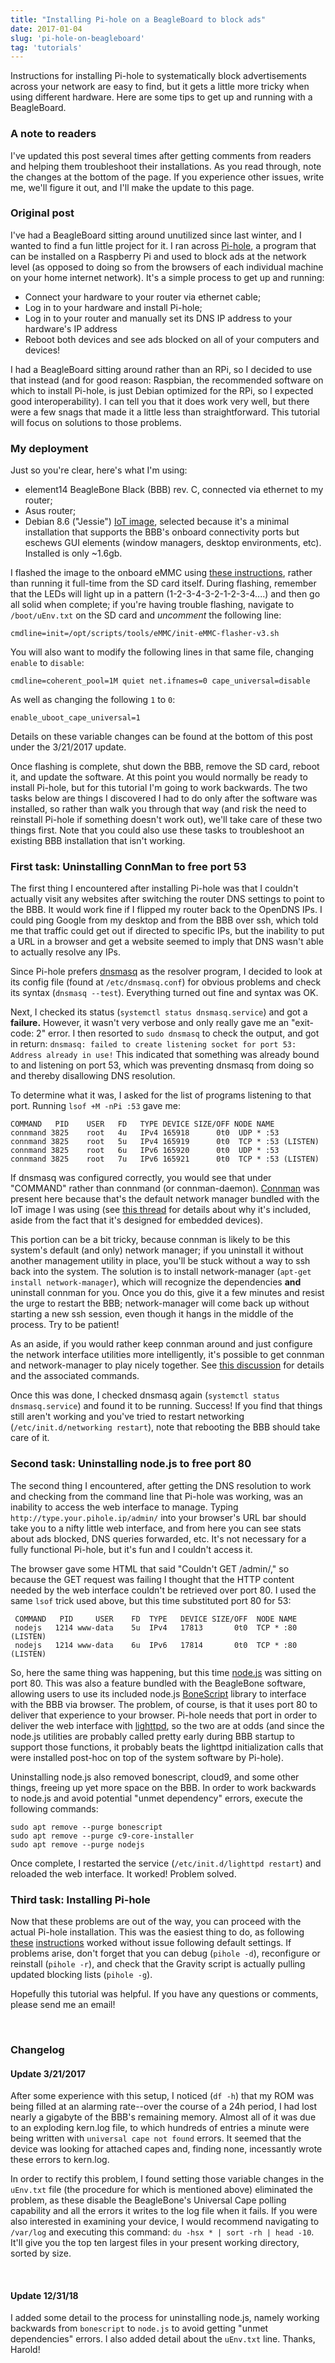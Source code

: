 ```yaml
---
title: "Installing Pi-hole on a BeagleBoard to block ads"
date: 2017-01-04
slug: 'pi-hole-on-beagleboard'
tag: 'tutorials'
---
```


Instructions for installing Pi-hole to systematically block advertisements across your network are easy to find, but it gets a little more tricky when using different hardware. Here are some tips to get up and running with a BeagleBoard.
<!--more-->

### A note to readers ###
I've updated this post several times after getting comments from readers and helping them troubleshoot their installations. As you read through, note the changes at the bottom of the page. If you experience other issues, write me, we'll figure it out, and I'll make the update to this page. 

### Original post ###
I've had a BeagleBoard sitting around unutilized since last winter, and I wanted to find a fun little project for it. I ran across [Pi-hole](https://pi-hole.net/), a program that can be installed on a Raspberry Pi and used to block ads at the network level (as opposed to doing so from the browsers of each individual machine on your home internet network). It's a simple process to get up and running:

* Connect your hardware to your router via ethernet cable;
* Log in to your hardware and install Pi-hole;
* Log in to your router and manually set its DNS IP address to your hardware's IP address
* Reboot both devices and see ads blocked on all of your computers and devices!

I had a BeagleBoard sitting around rather than an RPi, so I decided to use that instead (and for good reason: Raspbian, the recommended software on which to install Pi-hole, is just Debian optimized for the RPi, so I expected good interoperability). I can tell you that it does work very well, but there were a few snags that made it a little less than straightforward. This tutorial will focus on solutions to those problems.

### My deployment ###
Just so you're clear, here's what I'm using:

* element14 BeagleBone Black (BBB) rev. C, connected via ethernet to my router;
* Asus router;
* Debian 8.6 ("Jessie") [IoT image](https://beagleboard.org/latest-images), selected because it's a minimal installation that supports the BBB's onboard connectivity ports but eschews GUI elements (window managers, desktop environments, etc). Installed is only ~1.6gb.

I flashed the image to the onboard eMMC using [these instructions](http://derekmolloy.ie/write-a-new-image-to-the-beaglebone-black/), rather than running it full-time from the SD card itself. During flashing, remember that the LEDs will light up in a pattern (1-2-3-4-3-2-1-2-3-4....) and then go all solid when complete; if you're having trouble flashing, navigate to `/boot/uEnv.txt` on the SD card and _uncomment_ the following line:

    cmdline=init=/opt/scripts/tools/eMMC/init-eMMC-flasher-v3.sh

You will also want to modify the following lines in that same file, changing ```enable``` to ```disable```:

    cmdline=coherent_pool=1M quiet net.ifnames=0 cape_universal=disable

As well as changing the following ```1``` to ```0```:

    enable_uboot_cape_universal=1

Details on these variable changes can be found at the bottom of this post under the 3/21/2017 update.

Once flashing is complete, shut down the BBB, remove the SD card, reboot it, and update the software. At this point you would normally be ready to install Pi-hole, but for this tutorial I'm going to work backwards. The two tasks below are things I discovered I had to do only after the software was installed, so rather than walk you through that way (and risk the need to reinstall Pi-hole if something doesn't work out), we'll take care of these two things first. Note that you could also use these tasks to troubleshoot an existing BBB installation that isn't working.

### First task: Uninstalling ConnMan to free port 53 ###
The first thing I encountered after installing Pi-hole was that I couldn't actually visit any websites after switching the router DNS settings to point to the BBB. It would work fine if I flipped my router back to the OpenDNS IPs. I could ping Google from my desktop and from the BBB over ssh, which told me that traffic could get out if directed to specific IPs, but the inability to put a URL in a browser and get a website seemed to imply that DNS wasn't able to actually resolve any IPs.

Since Pi-hole prefers [dnsmasq](https://wiki.archlinux.org/index.php/dnsmasq) as the resolver program, I decided to look at its config file (found at `/etc/dnsmasq.conf`) for obvious problems and check its syntax (`dnsmasq --test`). Everything turned out fine and syntax was OK.

Next, I checked its status (`systemctl status dnsmasq.service`) and got a __failure.__ However, it wasn't very verbose and only really gave me an "exit-code: 2" error. I then resorted to `sudo dnsmasq` to check the output, and got in return: `dnsmasq: failed to create listening socket for port 53: Address already in use!` This indicated that something was already bound to and listening on port 53, which was preventing dnsmasq from doing so and thereby disallowing DNS resolution.

To determine what it was, I asked for the list of programs listening to that port. Running `lsof +M -nPi :53` gave me:

    COMMAND   PID    USER   FD   TYPE DEVICE SIZE/OFF NODE NAME
    connmand 3825    root   4u   IPv4 165918      0t0  UDP * :53
    connmand 3825    root   5u   IPv4 165919      0t0  TCP * :53 (LISTEN)
    connmand 3825    root   6u   IPv6 165920      0t0  UDP * :53
    connmand 3825    root   7u   IPv6 165921      0t0  TCP * :53 (LISTEN)


If dnsmasq was configured correctly, you would see that under "COMMAND" rather than connmand (or connman-daemon). [Connman](https://wiki.archlinux.org/index.php/Connman) was present here because that's the default network manager bundled with the IoT image I was using (see [this thread](https://groups.google.com/forum/#!topic/beagleboard/7pex-V9vYWw) for details about why it's included, aside from the fact that it's designed for embedded devices).

This portion can be a bit tricky, because connman is likely to be this system's default (and only) network manager; if you uninstall it without another management utility in place, you'll be stuck without a way to ssh back into the system. The solution is to install network-manager (`apt-get install network-manager`), which will recognize the dependencies __and__ uninstall connman for you. Once you do this, give it a few minutes and resist the urge to restart the BBB; network-manager will come back up without starting a new ssh session, even though it hangs in the middle of the process. Try to be patient!

As an aside, if you would rather keep connman around and just configure the network interface utilities more intelligently, it's possible to get connman and network-manager to play nicely together. See [this discussion](https://groups.google.com/forum/#!searchin/beagleboard/neutrinos4all%7Csort:relevance/beagleboard/-Ev4jf03EQ4/EjyANDGWFgAJ) for details and the associated commands.

Once this was done, I checked dnsmasq again (`systemctl status dnsmasq.service`) and found it to be running. Success! If you find that things still aren't working and you've tried to restart networking (`/etc/init.d/networking restart`), note that rebooting the BBB should take care of it.

### Second task: Uninstalling node.js to free port 80 ###

The second thing I encountered, after getting the DNS resolution to work and checking from the command line that Pi-hole was working, was an inability to access the web interface to manage. Typing `http://type.your.pihole.ip/admin/` into your browser's URL bar should take you to a nifty little web interface, and from here you can see stats about ads blocked, DNS queries forwarded, etc. It's not necessary for a fully functional Pi-hole, but it's fun and I couldn't access it.

The browser gave some HTML that said "Couldn't GET /admin/," so because the GET request was failing I thought that the HTTP content needed by the web interface couldn't be retrieved over port 80. I used the same `lsof` trick used above, but this time substituted port 80 for 53:

     COMMAND   PID     USER    FD  TYPE   DEVICE SIZE/OFF  NODE NAME
     nodejs   1214 www-data    5u  IPv4   17813       0t0  TCP * :80 (LISTEN)
     nodejs   1214 www-data    6u  IPv6   17814       0t0  TCP * :80 (LISTEN)

So, here the same thing was happening, but this time [node.js](https://wiki.archlinux.org/index.php/Node.js_) was sitting on port 80. This was also a feature bundled with the BeagleBone software, allowing users to use its included node.js [BoneScript](http://beagleboard.org/support/bonescript) library to interface with the BBB via browser. The problem, of course, is that it uses port 80 to deliver that experience to your browser. Pi-hole needs that port in order to deliver the web interface with [lighttpd](https://wiki.archlinux.org/index.php/lighttpd), so the two are at odds (and since the node.js utilities are probably called pretty early during BBB startup to support those functions, it probably beats the lighttpd initialization calls that were installed post-hoc on top of the system software by Pi-hole).

Uninstalling node.js also removed bonescript, cloud9, and some other things, freeing up yet more space on the BBB. In order to work backwards to node.js and avoid potential "unmet dependency" errors, execute the following commands: 

    sudo apt remove --purge bonescript
    sudo apt remove --purge c9-core-installer
    sudo apt remove --purge nodejs

Once complete, I restarted the service (`/etc/init.d/lighttpd restart`) and reloaded the web interface. It worked! Problem solved.

### Third task: Installing Pi-hole ###
Now that these problems are out of the way, you can proceed with the actual Pi-hole installation. This was the easiest thing to do, as following [these](https://www.youtube.com/watch?v=TzFLJqUeirA) [instructions](https://www.youtube.com/watch?v=y7w2W2HXt3s) worked without issue following default settings. If problems arise, don't forget that you can debug (`pihole -d`), reconfigure or reinstall (`pihole -r`), and check that the Gravity script is actually pulling updated blocking lists (`pihole -g`).

Hopefully this tutorial was helpful. If you have any questions or comments, please send me an email!

<br>

### Changelog ###

#### Update 3/21/2017 ####
After some experience with this setup, I noticed (`df -h`) that my ROM was being filled at an alarming rate--over the course of a 24h period, I had lost nearly a gigabyte of the BBB's remaining memory. Almost all of it was due to an exploding kern.log file, to which hundreds of entries a minute were being written with `universal cape not found` errors. It seemed that the device was looking for attached capes and, finding none, incessantly wrote these errors to kern.log.

In order to rectify this problem, I found setting those variable changes in the `uEnv.txt` file (the procedure for which is mentioned above) eliminated the problem, as these disable the BeagleBone's Universal Cape polling capability and all the errors it writes to the log file when it fails. If you were also interested in examining your device, I would recommend navigating to `/var/log` and executing this command: `du -hsx * | sort -rh | head -10`. It'll give you the top ten largest files in your present working directory, sorted by size.

<br>

#### Update 12/31/18 ####
I added some detail to the process for uninstalling node.js, namely working backwards from `bonescript` to `node.js` to avoid getting "unmet dependencies" errors. I also added detail about the `uEnv.txt` line. Thanks, Harold!

